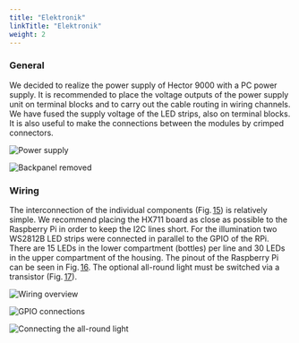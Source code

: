 ```yaml
---
title: "Elektronik"
linkTitle: "Elektronik"
weight: 2
---
```

### General

We decided to realize the power supply of Hector 9000 with a PC power
supply. It is recommended to place the voltage outputs of the power
supply unit on terminal blocks and to carry out the cable routing in
wiring channels. We have fused the supply voltage of the LED strips,
also on terminal blocks. It is also useful to make the connections
between the modules by crimped connectors.

![Power supply](/images/psu.JPG)

![Backpanel removed](/images/electronic_overview.JPG)

### Wiring

The interconnection of the individual components
(Fig. [15](#GPIO_overview)) is relatively simple. We recommend placing
the HX711 board as close as possible to the Raspberry Pi in order to
keep the I2C lines short. For the illumination two WS2812B LED strips
were connected in parallel to the GPIO of the RPi. There are 15 LEDs in
the lower compartment (bottles) per line and 30 LEDs in the upper
compartment of the housing. The pinout of the Raspberry Pi can be seen
in Fig. [16](#GPIO_connections). The optional all-round light must be
switched via a transistor (Fig. [17](#rundumlicht)).

![Wiring overview](/images/RPi_GPIO_overview.svg)

![GPIO connections](/images/Hector9000_connections.svg)

![Connecting the all-round light](/images/rundumlicht.svg)
